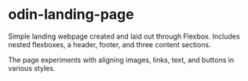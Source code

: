 # odin-landing-page
Simple landing webpage created and laid out through Flexbox. Includes nested flexboxes, a header, footer, and three content sections.

The page experiments with aligning images, links, text, and buttons in various styles.
